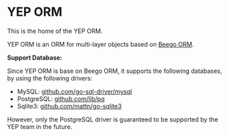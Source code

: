# YEP ORM

This is the home of the YEP ORM.

YEP ORM is an ORM for multi-layer objects based on
[Beego ORM](https://github.com/astaxie/beego/orm).

**Support Database:**

Since YEP ORM is base on Beego ORM, it supports the following databases, by
using the following drivers:

* MySQL: [github.com/go-sql-driver/mysql](https://github.com/go-sql-driver/mysql)
* PostgreSQL: [github.com/lib/pq](https://github.com/lib/pq)
* Sqlite3: [github.com/mattn/go-sqlite3](https://github.com/mattn/go-sqlite3)

However, only the PostgreSQL driver is guaranteed to be supported by the YEP team
in the future.
